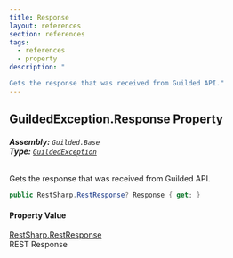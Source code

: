 ```yaml
---
title: Response
layout: references
section: references
tags:
  - references
  - property
description: "

Gets the response that was received from Guilded API."
---
```


## GuildedException.Response Property
###### **Assembly:** `Guilded.Base`<br/>**Type:** [`GuildedException`](GuildedException 'Guilded.Base.GuildedException')

Gets the response that was received from Guilded API.

```csharp
public RestSharp.RestResponse? Response { get; }
```

#### Property Value
[RestSharp.RestResponse](https://docs.microsoft.com/en-us/dotnet/api/RestSharp.RestResponse 'RestSharp.RestResponse')  
REST Response